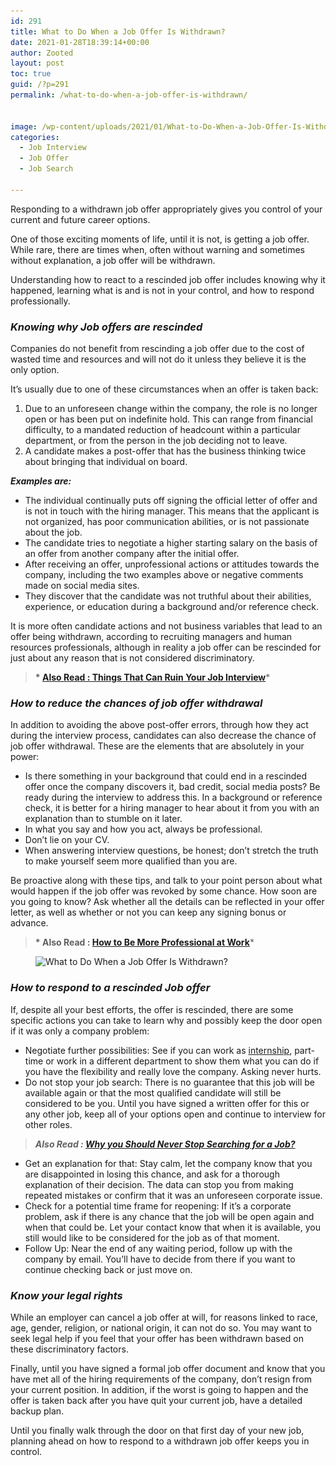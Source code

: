 ```yaml
---
id: 291
title: What to Do When a Job Offer Is Withdrawn?
date: 2021-01-28T18:39:14+00:00
author: Zooted
layout: post
toc: true
guid: /?p=291
permalink: /what-to-do-when-a-job-offer-is-withdrawn/


image: /wp-content/uploads/2021/01/What-to-Do-When-a-Job-Offer-Is-Withdrawn.jpg
categories:
  - Job Interview
  - Job Offer
  - Job Search
 
---
```

 

Responding to a withdrawn job offer appropriately gives you control of your current and future career options.

One of those exciting moments of life, until it is not, is getting a job offer. While rare, there are times when, often without warning and sometimes without explanation, a job offer will be withdrawn.

Understanding how to react to a rescinded job offer includes knowing why it happened, learning what is and is not in your control, and how to respond professionally.

### **_Knowing why Job offers are rescinded_**

Companies do not benefit from rescinding a job offer due to the cost of wasted time and resources and will not do it unless they believe it is the only option.

It&#8217;s usually due to one of these circumstances when an offer is taken back:

  1. Due to an unforeseen change within the company, the role is no longer open or has been put on indefinite hold. This can range from financial difficulty, to a mandated reduction of headcount within a particular department, or from the person in the job deciding not to leave.
  2. A candidate makes a post-offer that has the business thinking twice about bringing that individual on board.

**_Examples are:_**

  * The individual continually puts off signing the official letter of offer and is not in touch with the hiring manager. This means that the applicant is not organized, has poor communication abilities, or is not passionate about the job.
  * The candidate tries to negotiate a higher starting salary on the basis of an offer from another company after the initial offer.
  * After receiving an offer, unprofessional actions or attitudes towards the company, including the two examples above or negative comments made on social media sites.
  * They discover that the candidate was not truthful about their abilities, experience, or education during a background and/or reference check.

It is more often candidate actions and not business variables that lead to an offer being withdrawn, according to recruiting managers and human resources professionals, although in reality a job offer can be rescinded for just about any reason that is not considered discriminatory.

<blockquote class="wp-block-quote">
  <p>
    <strong>* <a href="/things-that-can-ruin-your-job-interview/">Also Read : Things That Can Ruin Your Job Interview</a></strong>*
  </p>
</blockquote>

### **_How to reduce the chances of job offer withdrawal_**

In addition to avoiding the above post-offer errors, through how they act during the interview process, candidates can also decrease the chance of job offer withdrawal. These are the elements that are absolutely in your power:

  * Is there something in your background that could end in a rescinded offer once the company discovers it, bad credit, social media posts? Be ready during the interview to address this. In a background or reference check, it is better for a hiring manager to hear about it from you with an explanation than to stumble on it later.
  * In what you say and how you act, always be professional.
  * Don&#8217;t lie on your CV.
  * When answering interview questions, be honest; don&#8217;t stretch the truth to make yourself seem more qualified than you are.

Be proactive along with these tips, and talk to your point person about what would happen if the job offer was revoked by some chance. How soon are you going to know? Ask whether all the details can be reflected in your offer letter, as well as whether or not you can keep any signing bonus or advance.

<blockquote class="wp-block-quote">
  <p>
    <strong>* Also Read : <a href="/how-to-be-more-professional-at-work/">How to Be More Professional at Work</a></strong>*
  </p>
</blockquote>


<figure class="wp-block-image size-large">

<img loading="lazy" width="1024" height="576" src="/wp-content/uploads/2021/01/how-to-accept-a-job-offer-1024x576.jpg" alt="What to Do When a Job Offer Is Withdrawn?" class="wp-image-292" srcset="/wp-content/uploads/2021/01/how-to-accept-a-job-offer-1024x576.jpg 1024w, /wp-content/uploads/2021/01/how-to-accept-a-job-offer-300x169.jpg 300w, /wp-content/uploads/2021/01/how-to-accept-a-job-offer-768x432.jpg 768w, /wp-content/uploads/2021/01/how-to-accept-a-job-offer.jpg 1200w" sizes="(max-width: 1024px) 100vw, 1024px" /> </figure> 

### **_How to respond to a rescinded Job offer_**

If, despite all your best efforts, the offer is rescinded, there are some specific actions you can take to learn why and possibly keep the door open if it was only a company problem:

  * Negotiate further possibilities: See if you can work as [internship](/how-to-turn-your-internship-into-a-full-time-job/), part-time or work in a different department to show them what you can do if you have the flexibility and really love the company. Asking never hurts.
  * Do not stop your job search: There is no guarantee that this job will be available again or that the most qualified candidate will still be considered to be you. Until you have signed a written offer for this or any other job, keep all of your options open and continue to interview for other roles.

<blockquote class="wp-block-quote">
  <p>
    <strong><em>Also Read : <a href="/why-you-should-never-stop-searching-for-a-job/">Why you Should Never Stop Searching for a Job?</a></em></strong>
  </p>
</blockquote>

  * Get an explanation for that: Stay calm, let the company know that you are disappointed in losing this chance, and ask for a thorough explanation of their decision. The data can stop you from making repeated mistakes or confirm that it was an unforeseen corporate issue.
  * Check for a potential time frame for reopening: If it&#8217;s a corporate problem, ask if there is any chance that the job will be open again and when that could be. Let your contact know that when it is available, you still would like to be considered for the job as of that moment.
  * Follow Up: Near the end of any waiting period, follow up with the company by email. You&#8217;ll have to decide from there if you want to continue checking back or just move on.

### **_Know your legal rights_**

While an employer can cancel a job offer at will, for reasons linked to race, age, gender, religion, or national origin, it can not do so. You may want to seek legal help if you feel that your offer has been withdrawn based on these discriminatory factors.

Finally, until you have signed a formal job offer document and know that you have met all of the hiring requirements of the company, don&#8217;t resign from your current position. In addition, if the worst is going to happen and the offer is taken back after you have quit your current job, have a detailed backup plan.

Until you finally walk through the door on that first day of your new job, planning ahead on how to respond to a withdrawn job offer keeps you in control.
